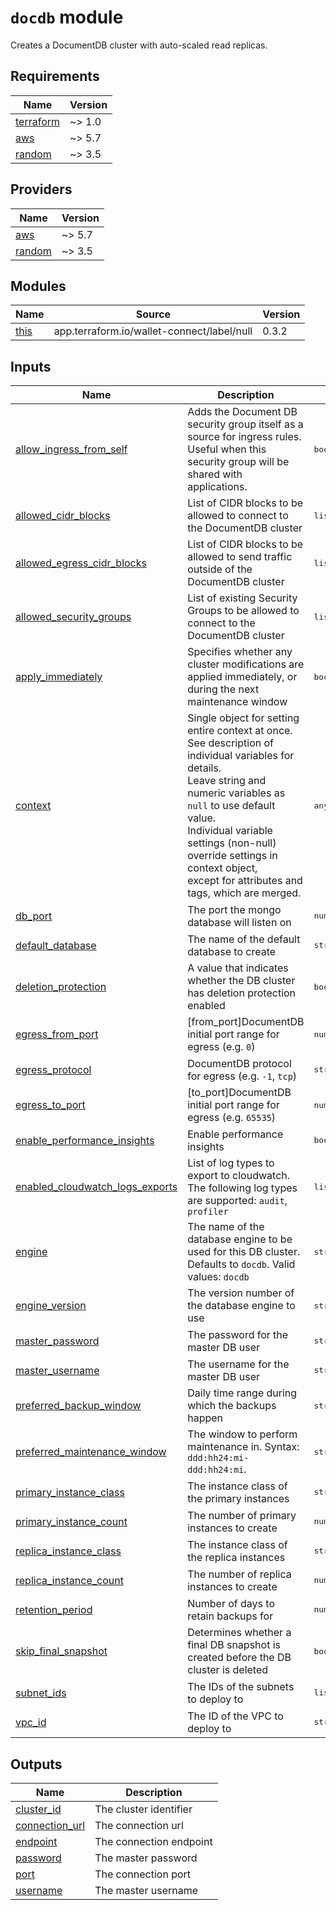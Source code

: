 # `docdb` module

Creates a DocumentDB cluster with auto-scaled read replicas.

<!-- BEGIN_TF_DOCS -->

## Requirements

| Name | Version |
|------|---------|
| <a name="requirement_terraform"></a> [terraform](#requirement\_terraform) | ~> 1.0 |
| <a name="requirement_aws"></a> [aws](#requirement\_aws) | ~> 5.7 |
| <a name="requirement_random"></a> [random](#requirement\_random) | ~> 3.5 |
## Providers

| Name | Version |
|------|---------|
| <a name="provider_aws"></a> [aws](#provider\_aws) | ~> 5.7 |
| <a name="provider_random"></a> [random](#provider\_random) | ~> 3.5 |
## Modules

| Name | Source | Version |
|------|--------|---------|
| <a name="module_this"></a> [this](#module\_this) | app.terraform.io/wallet-connect/label/null | 0.3.2 |

## Inputs
| Name | Description | Type | Default | Required |
|------|-------------|------|---------|:--------:|
| <a name="input_allow_ingress_from_self"></a> [allow\_ingress\_from\_self](#input\_allow\_ingress\_from\_self) | Adds the Document DB security group itself as a source for ingress rules. Useful when this security group will be shared with applications. |  <pre lang="json">bool</pre> |  <pre lang="json">false</pre> |  no |
| <a name="input_allowed_cidr_blocks"></a> [allowed\_cidr\_blocks](#input\_allowed\_cidr\_blocks) | List of CIDR blocks to be allowed to connect to the DocumentDB cluster |  <pre lang="json">list(string)</pre> |  <pre lang="json">[]</pre> |  no |
| <a name="input_allowed_egress_cidr_blocks"></a> [allowed\_egress\_cidr\_blocks](#input\_allowed\_egress\_cidr\_blocks) | List of CIDR blocks to be allowed to send traffic outside of the DocumentDB cluster |  <pre lang="json">list(string)</pre> |  <pre lang="json">[<br>  "0.0.0.0/0"<br>]</pre> |  no |
| <a name="input_allowed_security_groups"></a> [allowed\_security\_groups](#input\_allowed\_security\_groups) | List of existing Security Groups to be allowed to connect to the DocumentDB cluster |  <pre lang="json">list(string)</pre> |  <pre lang="json">[]</pre> |  no |
| <a name="input_apply_immediately"></a> [apply\_immediately](#input\_apply\_immediately) | Specifies whether any cluster modifications are applied immediately, or during the next maintenance window |  <pre lang="json">bool</pre> |  <pre lang="json">true</pre> |  no |
| <a name="input_context"></a> [context](#input\_context) | Single object for setting entire context at once.<br>See description of individual variables for details.<br>Leave string and numeric variables as `null` to use default value.<br>Individual variable settings (non-null) override settings in context object,<br>except for attributes and tags, which are merged. |  <pre lang="json">any</pre> |  <pre lang="json">n/a</pre> |  yes |
| <a name="input_db_port"></a> [db\_port](#input\_db\_port) | The port the mongo database will listen on |  <pre lang="json">number</pre> |  <pre lang="json">27017</pre> |  no |
| <a name="input_default_database"></a> [default\_database](#input\_default\_database) | The name of the default database to create |  <pre lang="json">string</pre> |  <pre lang="json">n/a</pre> |  yes |
| <a name="input_deletion_protection"></a> [deletion\_protection](#input\_deletion\_protection) | A value that indicates whether the DB cluster has deletion protection enabled |  <pre lang="json">bool</pre> |  <pre lang="json">false</pre> |  no |
| <a name="input_egress_from_port"></a> [egress\_from\_port](#input\_egress\_from\_port) | [from\_port]DocumentDB initial port range for egress (e.g. `0`) |  <pre lang="json">number</pre> |  <pre lang="json">0</pre> |  no |
| <a name="input_egress_protocol"></a> [egress\_protocol](#input\_egress\_protocol) | DocumentDB protocol for egress (e.g. `-1`, `tcp`) |  <pre lang="json">string</pre> |  <pre lang="json">"-1"</pre> |  no |
| <a name="input_egress_to_port"></a> [egress\_to\_port](#input\_egress\_to\_port) | [to\_port]DocumentDB initial port range for egress (e.g. `65535`) |  <pre lang="json">number</pre> |  <pre lang="json">0</pre> |  no |
| <a name="input_enable_performance_insights"></a> [enable\_performance\_insights](#input\_enable\_performance\_insights) | Enable performance insights |  <pre lang="json">bool</pre> |  <pre lang="json">false</pre> |  no |
| <a name="input_enabled_cloudwatch_logs_exports"></a> [enabled\_cloudwatch\_logs\_exports](#input\_enabled\_cloudwatch\_logs\_exports) | List of log types to export to cloudwatch. The following log types are supported: `audit`, `profiler` |  <pre lang="json">list(string)</pre> |  <pre lang="json">[]</pre> |  no |
| <a name="input_engine"></a> [engine](#input\_engine) | The name of the database engine to be used for this DB cluster. Defaults to `docdb`. Valid values: `docdb` |  <pre lang="json">string</pre> |  <pre lang="json">null</pre> |  no |
| <a name="input_engine_version"></a> [engine\_version](#input\_engine\_version) | The version number of the database engine to use |  <pre lang="json">string</pre> |  <pre lang="json">null</pre> |  no |
| <a name="input_master_password"></a> [master\_password](#input\_master\_password) | The password for the master DB user |  <pre lang="json">string</pre> |  <pre lang="json">""</pre> |  no |
| <a name="input_master_username"></a> [master\_username](#input\_master\_username) | The username for the master DB user |  <pre lang="json">string</pre> |  <pre lang="json">"db\_admin"</pre> |  no |
| <a name="input_preferred_backup_window"></a> [preferred\_backup\_window](#input\_preferred\_backup\_window) | Daily time range during which the backups happen |  <pre lang="json">string</pre> |  <pre lang="json">null</pre> |  no |
| <a name="input_preferred_maintenance_window"></a> [preferred\_maintenance\_window](#input\_preferred\_maintenance\_window) | The window to perform maintenance in. Syntax: `ddd:hh24:mi-ddd:hh24:mi`. |  <pre lang="json">string</pre> |  <pre lang="json">null</pre> |  no |
| <a name="input_primary_instance_class"></a> [primary\_instance\_class](#input\_primary\_instance\_class) | The instance class of the primary instances |  <pre lang="json">string</pre> |  <pre lang="json">n/a</pre> |  yes |
| <a name="input_primary_instance_count"></a> [primary\_instance\_count](#input\_primary\_instance\_count) | The number of primary instances to create |  <pre lang="json">number</pre> |  <pre lang="json">n/a</pre> |  yes |
| <a name="input_replica_instance_class"></a> [replica\_instance\_class](#input\_replica\_instance\_class) | The instance class of the replica instances |  <pre lang="json">string</pre> |  <pre lang="json">n/a</pre> |  yes |
| <a name="input_replica_instance_count"></a> [replica\_instance\_count](#input\_replica\_instance\_count) | The number of replica instances to create |  <pre lang="json">number</pre> |  <pre lang="json">n/a</pre> |  yes |
| <a name="input_retention_period"></a> [retention\_period](#input\_retention\_period) | Number of days to retain backups for |  <pre lang="json">number</pre> |  <pre lang="json">null</pre> |  no |
| <a name="input_skip_final_snapshot"></a> [skip\_final\_snapshot](#input\_skip\_final\_snapshot) | Determines whether a final DB snapshot is created before the DB cluster is deleted |  <pre lang="json">bool</pre> |  <pre lang="json">true</pre> |  no |
| <a name="input_subnet_ids"></a> [subnet\_ids](#input\_subnet\_ids) | The IDs of the subnets to deploy to |  <pre lang="json">list(string)</pre> |  <pre lang="json">n/a</pre> |  yes |
| <a name="input_vpc_id"></a> [vpc\_id](#input\_vpc\_id) | The ID of the VPC to deploy to |  <pre lang="json">string</pre> |  <pre lang="json">n/a</pre> |  yes |
## Outputs

| Name | Description |
|------|-------------|
| <a name="output_cluster_id"></a> [cluster\_id](#output\_cluster\_id) | The cluster identifier |
| <a name="output_connection_url"></a> [connection\_url](#output\_connection\_url) | The connection url |
| <a name="output_endpoint"></a> [endpoint](#output\_endpoint) | The connection endpoint |
| <a name="output_password"></a> [password](#output\_password) | The master password |
| <a name="output_port"></a> [port](#output\_port) | The connection port |
| <a name="output_username"></a> [username](#output\_username) | The master username |

<!-- END_TF_DOCS -->
